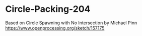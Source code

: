 # Circle-Packing-204
Based on Circle Spawning with No Intersection by Michael Pinn https://www.openprocessing.org/sketch/157175
